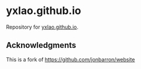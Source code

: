 # yxlao.github.io

Repository for [yxlao.github.io](https://yxlao.github.io).

## Acknowledgments

This is a fork of https://github.com/jonbarron/website
